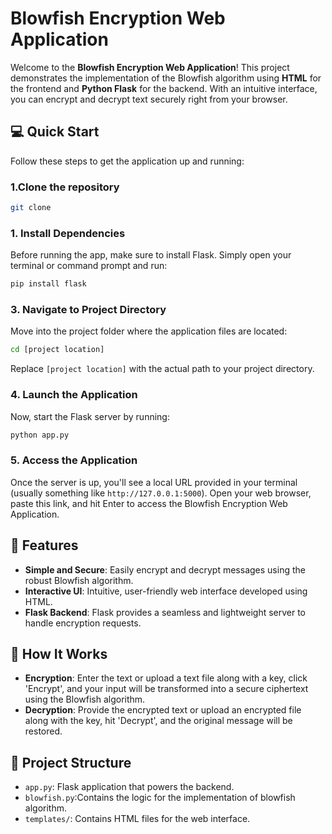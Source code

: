 # Blowfish Encryption Web Application

Welcome to the **Blowfish Encryption Web Application**! This project demonstrates the implementation of the Blowfish algorithm using **HTML** for the frontend and **Python Flask** for the backend. With an intuitive interface, you can encrypt and decrypt text securely right from your browser.

## 💻 Quick Start

Follow these steps to get the application up and running:

### 1.Clone the repository
```bash
git clone
```

### 1. Install Dependencies
Before running the app, make sure to install Flask. Simply open your terminal or command prompt and run:

```bash
pip install flask
```

### 3. Navigate to Project Directory
Move into the project folder where the application files are located:

```bash
cd [project location]
```
Replace `[project location]` with the actual path to your project directory.

### 4. Launch the Application
Now, start the Flask server by running:
```bash
python app.py
```
### 5. Access the Application
Once the server is up, you'll see a local URL provided in your terminal (usually something like `http://127.0.0.1:5000`). Open your web browser, paste this link, and hit Enter to access the Blowfish Encryption Web Application.

## 🌟 Features
- **Simple and Secure**: Easily encrypt and decrypt messages using the robust Blowfish algorithm.
- **Interactive UI**: Intuitive, user-friendly web interface developed using HTML.
- **Flask Backend**: Flask provides a seamless and lightweight server to handle encryption requests.

## 🎯 How It Works
- **Encryption**: Enter the text or upload a text file along with a key, click 'Encrypt', and your input will be transformed into a secure ciphertext using the Blowfish algorithm.
- **Decryption**:  Provide the encrypted text or upload an encrypted file along with the key, hit 'Decrypt', and the original message will be restored.
  
## 📂 Project Structure
- `app.py`: Flask application that powers the backend.
- `blowfish.py`:Contains the logic for the implementation of blowfish algorithm.
- `templates/`: Contains HTML files for the web interface.




